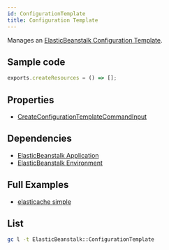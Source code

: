 ```yaml
---
id: ConfigurationTemplate
title: Configuration Template
---
```


Manages an [ElasticBeanstalk Configuration Template](https://console.aws.amazon.com/elasticbeanstalk/home#/).

## Sample code

```js
exports.createResources = () => [];
```

## Properties

- [CreateConfigurationTemplateCommandInput](https://docs.aws.amazon.com/AWSJavaScriptSDK/v3/latest/clients/client-elastic-beanstalk/interfaces/createconfigurationtemplatecommandinput.html)

## Dependencies

- [ElasticBeanstalk Application](./Application.md)
- [ElasticBeanstalk Environment](./Environment.md)

## Full Examples

- [elasticache simple](https://github.com/grucloud/grucloud/tree/main/examples/aws/ElasticBeanstalk/elasticBeanstalk-simple)

## List

```sh
gc l -t ElasticBeanstalk::ConfigurationTemplate
```

```txt

```

